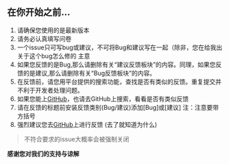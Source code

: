 ## 在你开始之前...

1. 请确保您使用的是最新版本
2. 请务必认真填写问卷
3. 一个issue只可写bug或建议，不可将Bug和建议写在一起（除非，您在给我出 关于这个bug怎么修的 主意
4. 如果您反馈的是Bug,那么请删除有关“建议反馈板块”的内容。同理，如果您反馈的是建议,那么请删除有关“Bug反馈板块”的内容。
5. 在反馈前，请您用平台提供的搜索功能，查找是否有类似的反馈。重复提交并不利于开发者处理问题。
6. 如果您能上[GitHub](https://github.com/xianyongjian080402/Minecraft-Optimal-Starter_2/issues)，也请去GitHub上搜索，看看是否有类似反馈
7. 请在反馈的标题前安装反馈类别(Bug/建议)添加[Bug]或[建议]  注：注意要带方括号
8. 强烈建议您去[GitHub](https://github.com/xianyongjian080402/Minecraft-Optimal-Starter_2/issues)上进行反馈 (去了就知道为什么)

> 不符合要求的issue大概率会被强制关闭

**感谢您对我们的支持与谅解**
